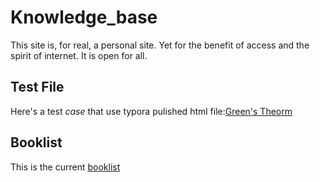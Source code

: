 # Knowledge_base
This site is, for real, a personal site. Yet for the benefit of access and the spirit of internet. It is open for all. 

## Test File
Here's a test *case* that use typora pulished html file:[Green's Theorm](https://simon-mo.github.io/PKB/multi.html)

## Booklist
This is the current [booklist](https://simon-mo.github.io/PKB/Booklist.md)
